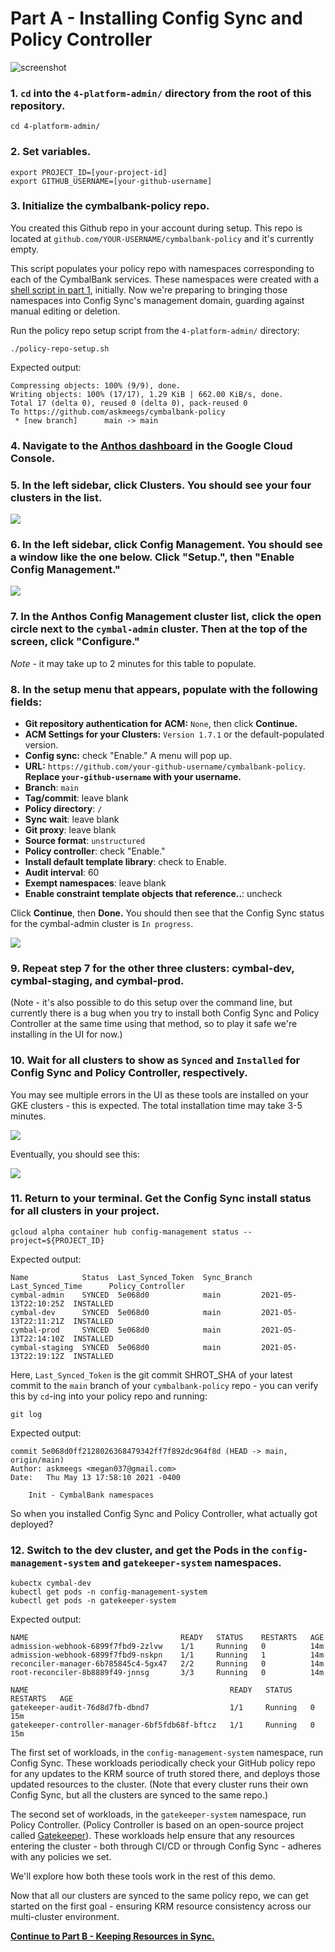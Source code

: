 # Part A - Installing Config Sync and Policy Controller 

![screenshot](screenshots/sync-overview.jpg)

### 1. `cd` into the `4-platform-admin/` directory from the root of this repository. 

```
cd 4-platform-admin/
```

### 2. **Set variables.** 

```
export PROJECT_ID=[your-project-id]
export GITHUB_USERNAME=[your-github-username]
```

### 3. **Initialize the cymbalbank-policy repo**.

You created this Github repo in your account during setup. This repo is located at `github.com/YOUR-USERNAME/cymbalbank-policy` and it's currently empty. 

This script populates your policy repo with namespaces corresponding to each of the CymbalBank services. These namespaces were created with a [shell script in part 1](/1-setup/cluster-setup.sh), initially. Now we're preparing to bringing those namespaces into Config Sync's management domain, guarding against manual editing or deletion.   

Run the policy repo setup script from the `4-platform-admin/` directory: 

```
./policy-repo-setup.sh
```

Expected output: 

```
Compressing objects: 100% (9/9), done.
Writing objects: 100% (17/17), 1.29 KiB | 662.00 KiB/s, done.
Total 17 (delta 0), reused 0 (delta 0), pack-reused 0
To https://github.com/askmeegs/cymbalbank-policy
 * [new branch]      main -> main
```

### 4. **Navigate to the [Anthos dashboard](https://console.cloud.google.com/anthos) in the Google Cloud Console.** 

### 5. **In the left sidebar, click Clusters.** You should see your four clusters in the list. 

![](screenshots/anthos-clusters.png)

### 6. **In the left sidebar, click Config Management.** You should see a window like the one below. **Click "Setup.", then "Enable Config Management."** 

![](screenshots/setup-acm.png)

### 7. **In the Anthos Config Management cluster list, click the open circle next to the `cymbal-admin` cluster. Then at the top of the screen, click "Configure."** 

*Note* - it may take up to 2 minutes for this table to populate. 

### 8. **In the setup menu that appears, populate with the following fields**: 

- **Git repository authentication for ACM:** `None`, then click **Continue.** 
- **ACM Settings for your Clusters:** `Version 1.7.1` or the default-populated version. 
- **Config sync:** check "Enable." A menu will pop up. 
- **URL:** `https://github.com/your-github-username/cymbalbank-policy`. **Replace `your-github-username` with your username.**
- **Branch**: `main`
- **Tag/commit**: leave blank
- **Policy directory**: `/`
- **Sync wait**: leave blank
- **Git proxy**: leave blank 
- **Source format**: `unstructured`
- **Policy controller**: check "Enable."
- **Install default template library**: check to Enable.
- **Audit interval**: 60
- **Exempt namespaces**: leave blank 
- **Enable constraint template objects that reference..**: uncheck

Click **Continue**, then **Done.** You should then see that the Config Sync status for the cymbal-admin cluster is `In progress`. 

![](screenshots/install-progress.png)

### 9. **Repeat step 7 for the other three clusters: cymbal-dev, cymbal-staging, and cymbal-prod.** 

(Note - it's also possible to do this setup over the command line, but currently there is a bug when you try to install both Config Sync and Policy Controller at the same time using that method, so to play it safe we're installing in the UI for now.)

### 10. **Wait for all clusters to show as `Synced` and `Installed` for Config Sync and Policy Controller, respectively**. 

You may see multiple errors in the UI as these tools are installed on your GKE clusters - this is expected. The total installation time may take 3-5 minutes. 

![](screenshots/install-errors.png)

Eventually, you should see this: 

![](screenshots/install-success.png)

### 11. **Return to your terminal. Get the Config Sync install status for all clusters in your project.**

```
gcloud alpha container hub config-management status --project=${PROJECT_ID}
```

Expected output: 

```
Name            Status  Last_Synced_Token  Sync_Branch  Last_Synced_Time      Policy_Controller
cymbal-admin    SYNCED  5e068d0            main         2021-05-13T22:10:25Z  INSTALLED
cymbal-dev      SYNCED  5e068d0            main         2021-05-13T22:11:21Z  INSTALLED
cymbal-prod     SYNCED  5e068d0            main         2021-05-13T22:14:10Z  INSTALLED
cymbal-staging  SYNCED  5e068d0            main         2021-05-13T22:19:12Z  INSTALLED
```

Here, `Last_Synced_Token` is the git commit SHROT_SHA of your latest commit to the `main` branch of your `cymbalbank-policy` repo - you can verify this by `cd`-ing into your policy repo and running: 

```
git log 
```

Expected output: 

```
commit 5e068d0ff2128026368479342ff7f892dc964f8d (HEAD -> main, origin/main)
Author: askmeegs <megan037@gmail.com>
Date:   Thu May 13 17:58:10 2021 -0400

    Init - CymbalBank namespaces
```

So when you installed Config Sync and Policy Controller, what actually got deployed? 

### 12. **Switch to the dev cluster, and get the Pods in the `config-management-system` and `gatekeeper-system` namespaces.**

```
kubectx cymbal-dev
kubectl get pods -n config-management-system
kubectl get pods -n gatekeeper-system
```

Expected output: 

```
NAME                                  READY   STATUS    RESTARTS   AGE
admission-webhook-6899f7fbd9-2zlvw    1/1     Running   0          14m
admission-webhook-6899f7fbd9-nskpn    1/1     Running   1          14m
reconciler-manager-6b785845c4-5gx47   2/2     Running   0          14m
root-reconciler-8b8889f49-jnnsg       3/3     Running   0          14m

NAME                                             READY   STATUS    RESTARTS   AGE
gatekeeper-audit-76d8d7fb-dbnd7                  1/1     Running   0          15m
gatekeeper-controller-manager-6bf5fdb68f-bftcz   1/1     Running   0          15m
```

The first set of workloads, in the `config-management-system` namespace, run Config Sync. These workloads periodically check your GitHub policy repo for any updates to the KRM source of truth stored there, and deploys those updated resources to the cluster. (Note that every cluster runs their own Config Sync, but all the clusters are synced to the same repo.)

The second set of workloads, in the `gatekeeper-system` namespace, run Policy Controller. (Policy Controller is based on an open-source project called [Gatekeeper](https://github.com/open-policy-agent/gatekeeper)). These workloads help ensure that any resources entering the cluster - both through CI/CD or through Config Sync - adheres with any policies we set. 

We'll explore how both these tools work in the rest of this demo. 

Now that all our clusters are synced to the same policy repo, we can get started on the first goal - ensuring KRM resource consistency across our multi-cluster environment. 

**[Continue to Part B - Keeping Resources in Sync.](partB-configsync.md)**
